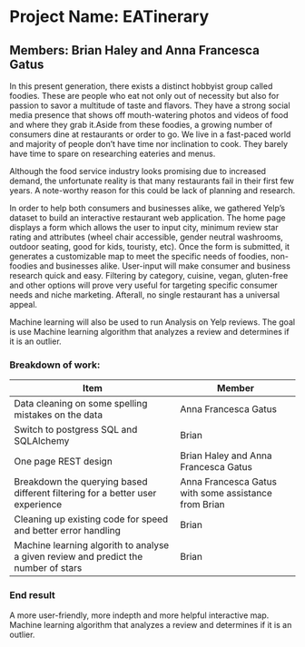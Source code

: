 # Project Name: EATinerary
## Members: Brian Haley and Anna Francesca Gatus

In this present generation, there exists a distinct hobbyist group called foodies. These are people who eat not only out of necessity but also for passion to savor a multitude of taste and flavors. They have a strong social media presence that shows off mouth-watering photos and videos of food and where they grab it.Aside from these foodies, a growing number of consumers dine at restaurants or order to go. We live in a fast-paced world and majority of people don’t have time nor inclination to cook. They barely have time to spare on researching eateries and menus. 

Although the food service industry looks promising due to increased demand, the unfortunate reality is that many restaurants fail in their first few years. A note-worthy reason for this could be lack of planning and research. 

In order to help both consumers and businesses alike, we gathered Yelp’s dataset to build an interactive restaurant web application. The home page displays a form which allows the user to input city, minimum review star rating and attributes (wheel chair accessible, gender neutral washrooms, outdoor seating, good for kids, touristy, etc). Once the form is submitted, it generates a customizable map to meet the specific needs of foodies, non-foodies and businesses alike. User-input will make consumer and business research quick and easy. Filtering by category, cuisine, vegan, gluten-free and other options will prove very useful for targeting specific consumer needs and niche marketing. Afterall, no single restaurant has a universal appeal. 

Machine learning will also be used to run Analysis on Yelp reviews. The goal is use Machine learning algorithm that analyzes a review and determines if it is an outlier. 

### Breakdown of work:
| Item  | Member |
| ------------- | ------------- |
| Data cleaning on some spelling mistakes on the data  | Anna Francesca Gatus  |
| Switch to postgress SQL and SQLAlchemy  | Brian  |
| One page REST design | Brian Haley and Anna Francesca Gatus |
| Breakdown the querying based different filtering for a better user experience | Anna Francesca Gatus with some assistance from Brian |
| Cleaning up existing code for speed and better error handling | Brian |
| Machine learning algorith to analyse a given review and predict the number of stars | Brian |

### End result
A more user-friendly, more indepth and more helpful interactive map.
Machine learning algorithm that analyzes a review and determines if it is an outlier. 
